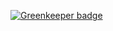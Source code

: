 

[![Greenkeeper badge](https://badges.greenkeeper.io/mjlescano/filestack-api.svg)](https://greenkeeper.io/)